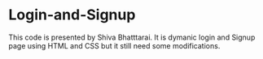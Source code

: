 # Login-and-Signup
This code is presented by Shiva Bhatttarai. It is dymanic login and Signup page using HTML and CSS but it still need some modifications.
